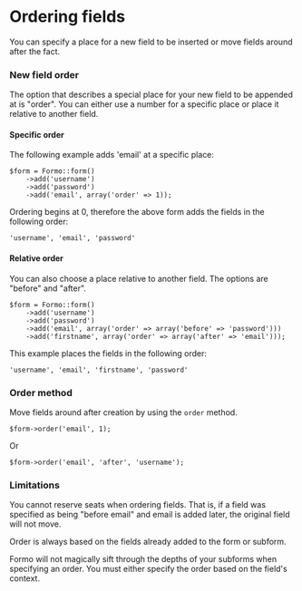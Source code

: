 Ordering fields
===============

You can specify a place for a new field to be inserted or move fields around after the fact.

### New field order

The option that describes a special place for your new field to be appended at is "order". You can either use a number for a specific place or place it relative to another field.

#### Specific order

The following example adds 'email' at a specific place:

	$form = Formo::form()
		->add('username')
		->add('password')
		->add('email', array('order' => 1));
		
Ordering begins at 0, therefore the above form adds the fields in the following order:

	'username', 'email', 'password'
	
#### Relative order

You can also choose a place relative to another field. The options are "before" and "after".

	$form = Formo::form()
		->add('username')
		->add('password')
		->add('email', array('order' => array('before' => 'password')))
		->add('firstname', array('order' => array('after' => 'email')));
		
This example places the fields in the following order:

	'username', 'email', 'firstname', 'password'
	
	
### Order method

Move fields around after creation by using the `order` method.

	$form->order('email', 1);
	
Or
	
	$form->order('email', 'after', 'username');

### Limitations

You cannot reserve seats when ordering fields. That is, if a field was specified as being "before email" and email is added later, the original field will not move.

Order is always based on the fields already added to the form or subform.

Formo will not magically sift through the depths of your subforms when specifying an order. You must either specify the order based on the field's context.